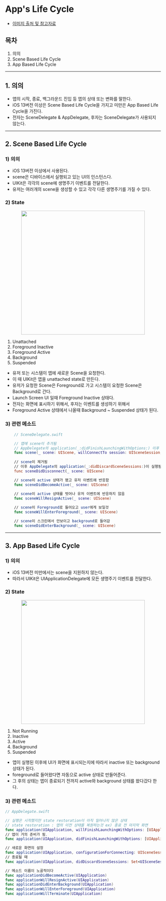 # App's Life Cycle

- [이미지 출처 및 참고자료](https://developer.apple.com/documentation/uikit/app_and_environment/managing_your_app_s_life_cycle)

## 목차
1. 의의
2. Scene Based Life Cycle
3. App Based Life Cycle

---

## 1. 의의
- 앱의 시작, 종료, 백그라운드 진입 등 앱의 상태 또는 변화를 말한다.
- iOS 13버전 이상은 Scene Based Life Cycle을 가지고 미만은 App Based Life Cycle을 가진다.
- 전자는 SceneDelegate & AppDelegate, 후자는 SceneDelegate가 사용되지 않는다.

---

## 2. Scene Based Life Cycle
### 1) 의의
- iOS 13버전 이상에서 사용된다.
- scene은 디바이스에서 실행되고 있는 UI의 인스턴스다.
- UIKit은 각각의 scene에 생명주기 이벤트를 전달한다.
- 유저는 여러개의 scene을 생성할 수 있고 각각 다른 생명주기를 가질 수 있다.

### 2) State

<div align = "center">        
    <img src = "https://docs-assets.developer.apple.com/published/8e113a7266/scene-state~dark@2x.png" width=400>
</div>

1. Unattached
2. Foreground Inactive
3. Foreground Active
4. Background
5. Suspended

- 유저 또는 시스템이 앱에 새로운 Scene을 요청한다.
- 이 때 UIKit은 앱을 unattached state로 만든다.
- 유저가 요청한 Scene은 Foreground로 가고 시스템이 요청한 Scene은 Background로 간다.
- Launch Screen UI 일때 Foreground Inactive 상태다.
- 전자는 화면에 표시하기 위해서, 후자는 이벤트를 생성하기 위해서
- Foreground Active 상태에서 나올때 Background ~ Suspended 상태가 된다.

### 3) 관련 메소드
```swift
    // SceneDelegate.swift

    // 앱에 scene이 추가됨
    // AppDelegate의 application(_:didFinishLaunchingWithOptions:) 이후 실행됨.
    func scene(_ scene: UIScene, willConnectTo session: UISceneSession, options connectionOptions: UIScene.ConnectionOptions) 
    
    // scene이 제거됨
    // 이후 AppDelegate의 application(_:didDiscardSceneSessions:)이 실행됨
    func sceneDidDisconnect(_ scene: UIScene)

    // scene이 active 상태가 됐고 유저 이벤트에 반응함
    func sceneDidBecomeActive(_ scene: UIScene)
    
    // scene이 active 상태를 벗어나 유저 이벤트에 반응하지 않음
    func sceneWillResignActive(_ scene: UIScene)

    // scene이 Foreground로 들어오고 user에게 보일것
    func sceneWillEnterForeground(_ scene: UIScene)

    // scene이 스크린에서 안보이고 background로 들어감    
    func sceneDidEnterBackground(_ scene: UIScene)
```

---

## 3. App Based Life Cycle
### 1) 의의
- iOS 13버전 미만에서는 scene을 지원하지 않는다.
- 따라서 UIKit은 UIApplicationDelegate에 모든 생명주기 이벤트를 전달한다.

### 2) State
<div align = "center">        
    <img src = "https://docs-assets.developer.apple.com/published/e6ac158845/app-state~dark@2x.png" width=400>
</div>

1. Not Running
2. Inactive
3. Active
4. Background
5. Suspended

- 앱이 실행된 이후에 UI가 화면에 표시되는지에 따라서 inactive 또는 background 상태가 된다.
- foreground로 들어왔다면 자동으로 active 상태로 만들어준다.
- 그 후의 상태는 앱이 종료되기 전까지 active와 background 상태를 왔다갔다 한다.

### 3) 관련 메소드
```swift
// AppDelegate.swift

// 실행은 시작했지만 state restoration이 아직 일어나지 않은 상태
// state restoration : 앱의 이전 상태를 복원하는것 ex) 종료 전 마지막 화면
func application(UIApplication, willFinishLaunchingWithOptions: [UIApplication.LaunchOptionsKey : Any]?) -> Bool
// 앱이 거의 준비가 됨.
func application(UIApplication, didFinishLaunchingWithOptions: [UIApplication.LaunchOptionsKey : Any]?) -> Bool

// 새로운 화면의 설정
func application(UIApplication, configurationForConnecting: UISceneSession, options: UIScene.ConnectionOptions) -> UISceneConfiguration
// 종료될 때
func application(UIApplication, didDiscardSceneSessions: Set<UISceneSession>)

// 메소드 이름이 노골적이다
func applicationDidBecomeActive(UIApplication)
func applicationWillResignActive(UIApplication)
func applicationDidEnterBackground(UIApplication)
func applicationWillEnterForeground(UIApplication)
func applicationWillTerminate(UIApplication)
```